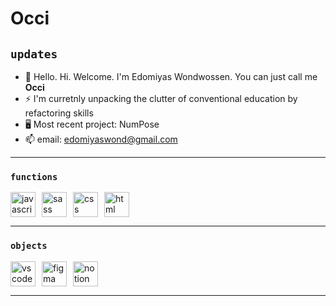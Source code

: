 # Occi

## `updates`
- 👋 Hello. Hi. Welcome. I'm Edomiyas Wondwossen. You can just call me **Occi**
- ⚡️ I'm curretnly unpacking the clutter of conventional education by refactoring skills
- 🖥 Most recent project: NumPose
- 📫 email: edomiyaswond@gmail.com

***

### `functions`
<div style="display: flex; align-items: center; column-gap: 10px;">
    <img alt="javascript" src="https://github.com/EdomiyasGitHub/pictures-for-profile/blob/main/JavaScript%20icon.svg" width="40px">
    <img alt="sass" src="https://github.com/EdomiyasGitHub/pictures-for-profile/blob/main/SASS%20icon.svg" width="40px">
    <img alt="css" src="https://github.com/EdomiyasGitHub/pictures-for-profile/blob/main/CSS%20icon.svg" width="40px">
    <img alt="html" src="https://github.com/EdomiyasGitHub/pictures-for-profile/blob/main/HTML%20icon%202.svg" width="40px">
</div>

***

### `objects`
<div style="display: flex; align-items: center; column-gap: 10px;">
    <img alt="vscode" src="https://github.com/EdomiyasGitHub/pictures-for-profile/blob/main/VSCode%20icon%202.svg" width="40px">
    <img alt="figma" src="https://github.com/EdomiyasGitHub/pictures-for-profile/blob/main/figma%20icon%202.svg" width="40px">
    <img alt="notion" src="https://github.com/EdomiyasGitHub/pictures-for-profile/blob/main/Notion%202%20icon.svg" width="40px">
</div>

***

<!---
EdomiyasGitHub/EdomiyasGitHub is a ✨ special ✨ repository because its `README.md` (this file) appears on your GitHub profile.
You can click the Preview link to take a look at your changes.
--->


